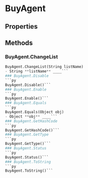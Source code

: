 # BuyAgent    

## Properties  
 
## Methods  
### BuyAgent.ChangeList
```py
BuyAgent.ChangeList(String listName)
- String **listName** ____```
### BuyAgent.Disable
```py
BuyAgent.Disable()```
### BuyAgent.Enable
```py
BuyAgent.Enable()```
### BuyAgent.Equals
```py
BuyAgent.Equals(Object obj)
- Object **obj** ____```
### BuyAgent.GetHashCode
```py
BuyAgent.GetHashCode()```
### BuyAgent.GetType
```py
BuyAgent.GetType()```
### BuyAgent.Status
```py
BuyAgent.Status()```
### BuyAgent.ToString
```py
BuyAgent.ToString()```